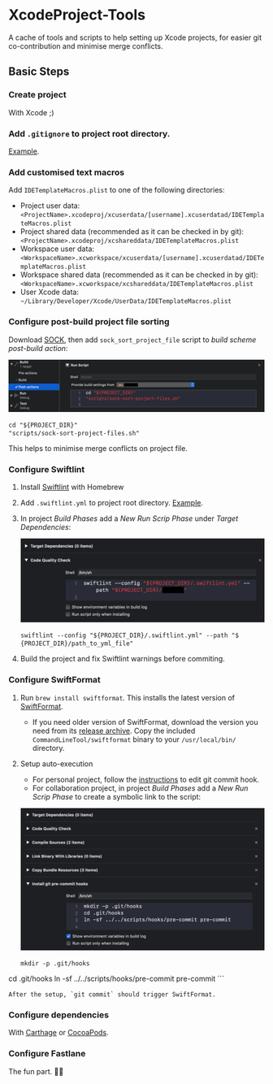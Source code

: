 # XcodeProject-Tools

A cache of tools and scripts to help setting up Xcode projects, 
for easier git co-contribution and minimise merge conflicts.

## Basic Steps

### Create project

With Xcode ;)

### Add `.gitignore` to project root directory.

[Example](https://github.com/github/gitignore/blob/master/Swift.gitignore).

### Add customised text macros

Add `IDETemplateMacros.plist` to one of the following directories:
	
- Project user data: `<ProjectName>.xcodeproj/xcuserdata/[username].xcuserdatad/IDETemplateMacros.plist`
- Project shared data (recommended as it can be checked in by git): `<ProjectName>.xcodeproj/xcshareddata/IDETemplateMacros.plist`
- Workspace user data: `<WorkspaceName>.xcworkspace/xcuserdata/[username].xcuserdatad/IDETemplateMacros.plist`
- Workspace shared data (recommended as it can be checked in by git): `<WorkspaceName>.xcworkspace/xcshareddata/IDETemplateMacros.plist`
- User Xcode data: `~/Library/Developer/Xcode/UserData/IDETemplateMacros.plist`

### Configure post-build project file sorting

Download [SOCK](https://github.com/Polidea/SOCK), then add `sock_sort_project_file` script to _build scheme_ _post-build action_:

![](./images/SOCK_post_build_action.png)

```
cd "${PROJECT_DIR}"
"scripts/sock-sort-project-files.sh"
```

This helps to minimise merge conflicts on project file.

### Configure Swiftlint

1. Install [Swiftlint](https://github.com/realm/SwiftLint) with Homebrew
2. Add `.swiftlint.yml` to project root directory. [Example](./swiftlint/.swiftlint.yml).
3. In project _Build Phases_ add a _New Run Scrip Phase_ under _Target Dependencies_:

	![](./images/swiftlint_run_script_phase.png)

	```
	swiftlint --config "${PROJECT_DIR}/.swiftlint.yml" --path "$	{PROJECT_DIR}/path_to_yml_file"
	```

4. Build the project and fix Swiftlint warnings before commiting.

### Configure SwiftFormat

1. Run `brew install swiftformat`. This installs the latest version of [SwiftFormat](https://github.com/nicklockwood/SwiftFormat).
	- If you need older version of SwiftFormat, download the version you need from its [release archive](https://github.com/nicklockwood/SwiftFormat/releases). Copy the included `CommandLineTool/swiftformat` binary to your `/usr/local/bin/` directory.
2. Setup auto-execution
	- For personal project, follow the [instructions](https://github.com/nicklockwood/SwiftFormat#git-pre-commit-hook) to edit git commit hook.
	- For collaboration project, in project _Build Phases_ add a _New Run Scrip Phase_ to create a symbolic link to the script:

	![](./images/swiftformat_run_script_phase.png)
	
	```
	mkdir -p .git/hooks
cd .git/hooks
ln -sf ../../scripts/hooks/pre-commit pre-commit
	```
	
	After the setup, `git commit` should trigger SwiftFormat.


### Configure dependencies 

With [Carthage](https://github.com/Carthage/Carthage) or [CocoaPods](https://cocoapods.org/).


### Configure Fastlane

The fun part. 🤦‍♀️
